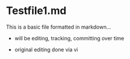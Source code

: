 # Testfile1.md

This is a basic file formatted in markdown...

* will be editing, tracking, committing over time
+ original editing done via vi

